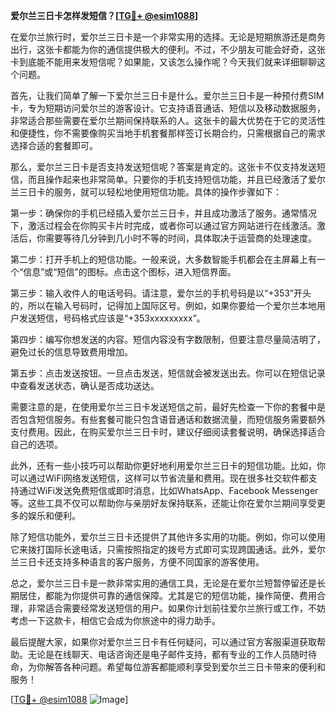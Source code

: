 **爱尔兰三日卡怎样发短信？[[TG💪+ @esim1088](https://t.me/s/esim1088)]**

在爱尔兰旅行时，爱尔兰三日卡是一个非常实用的选择。无论是短期旅游还是商务出行，这张卡都能为你的通信提供极大的便利。不过，不少朋友可能会好奇，这张卡到底能不能用来发短信呢？如果能，又该怎么操作呢？今天我们就来详细聊聊这个问题。

首先，让我们简单了解一下爱尔兰三日卡是什么。爱尔兰三日卡是一种预付费SIM卡，专为短期访问爱尔兰的游客设计。它支持语音通话、短信以及移动数据服务，非常适合那些需要在爱尔兰期间保持联系的人。这张卡的最大优势在于它的灵活性和便捷性，你不需要像购买当地手机套餐那样签订长期合约，只需根据自己的需求选择合适的套餐即可。

那么，爱尔兰三日卡是否支持发送短信呢？答案是肯定的。这张卡不仅支持发送短信，而且操作起来也非常简单。只要你的手机支持短信功能，并且已经激活了爱尔兰三日卡的服务，就可以轻松地使用短信功能。具体的操作步骤如下：

第一步：确保你的手机已经插入爱尔兰三日卡，并且成功激活了服务。通常情况下，激活过程会在你购买卡片时完成，或者你可以通过官方网站进行在线激活。激活后，你需要等待几分钟到几小时不等的时间，具体取决于运营商的处理速度。

第二步：打开手机上的短信功能。一般来说，大多数智能手机都会在主屏幕上有一个“信息”或“短信”的图标。点击这个图标，进入短信界面。

第三步：输入收件人的电话号码。请注意，爱尔兰的手机号码是以“+353”开头的，所以在输入号码时，记得加上国际区号。例如，如果你要给一个爱尔兰本地用户发送短信，号码格式应该是“+353xxxxxxxxx”。

第四步：编写你想发送的内容。短信内容没有字数限制，但要注意尽量简洁明了，避免过长的信息导致费用增加。

第五步：点击发送按钮。一旦点击发送，短信就会被发送出去。你可以在短信记录中查看发送状态，确认是否成功送达。

需要注意的是，在使用爱尔兰三日卡发送短信之前，最好先检查一下你的套餐中是否包含短信服务。有些套餐可能只包含语音通话和数据流量，而短信服务需要额外支付费用。因此，在购买爱尔兰三日卡时，建议仔细阅读套餐说明，确保选择适合自己的选项。

此外，还有一些小技巧可以帮助你更好地利用爱尔兰三日卡的短信功能。比如，你可以通过WiFi网络发送短信，这样可以节省流量和费用。现在很多社交软件都支持通过WiFi发送免费短信或即时消息，比如WhatsApp、Facebook Messenger等。这些工具不仅可以帮助你与亲朋好友保持联系，还能让你在爱尔兰期间享受更多的娱乐和便利。

除了短信功能外，爱尔兰三日卡还提供了其他许多实用的功能。例如，你可以使用它来拨打国际长途电话，只需按照指定的拨号方式即可实现跨国通话。此外，爱尔兰三日卡还支持多种语言的客户服务，方便不同国家的游客使用。

总之，爱尔兰三日卡是一款非常实用的通信工具，无论是在爱尔兰短暂停留还是长期居住，都能为你提供可靠的通信保障。尤其是它的短信功能，操作简便、费用合理，非常适合需要经常发送短信的用户。如果你计划前往爱尔兰旅行或工作，不妨考虑一下这款卡，相信它会成为你旅途中的得力助手。

最后提醒大家，如果你对爱尔兰三日卡有任何疑问，可以通过官方客服渠道获取帮助。无论是在线聊天、电话咨询还是电子邮件支持，都有专业的工作人员随时待命，为你解答各种问题。希望每位游客都能顺利享受到爱尔兰三日卡带来的便利和服务！

[[TG💪+ @esim1088](https://t.me/s/esim1088) ![Image](https://i.postimg.cc/4NQfJmqS/Snipaste-2025-05-13-00-14-12.png)]